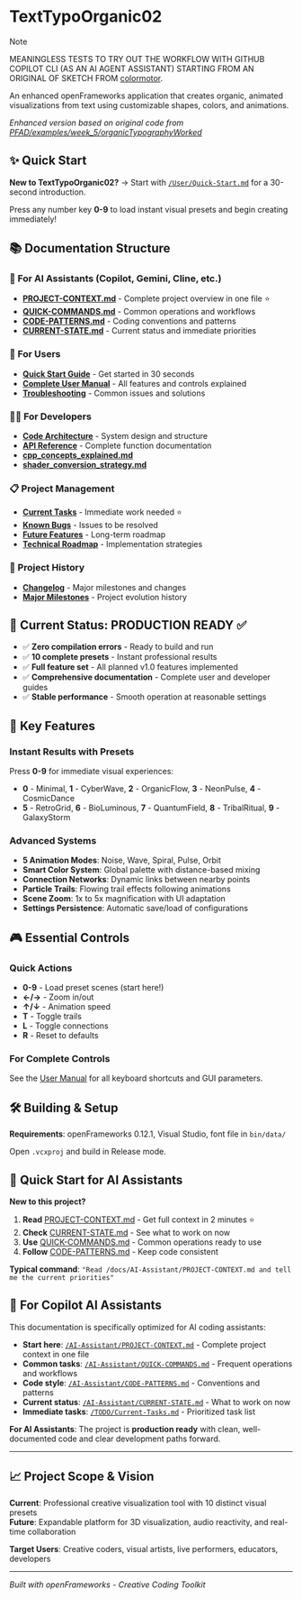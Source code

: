 # TextTypoOrganic02

> [!NOTE]  
> MEANINGLESS TESTS TO TRY OUT THE WORKFLOW WITH GITHUB COPILOT CLI (AS AN AI AGENT ASSISTANT) STARTING FROM AN ORIGINAL OF SKETCH FROM [colormotor](https://github.com/colormotor).

An enhanced openFrameworks application that creates organic, animated visualizations from text using customizable shapes, colors, and animations.

*Enhanced version based on original code from [PFAD/examples/week_5/organicTypographyWorked](https://github.com/colormotor/PFAD/tree/main/examples/week_5/organicTypographyWorked)*

## ✨ Quick Start

**New to TextTypoOrganic02?** → Start with [`/User/Quick-Start.md`](User/Quick-Start.md) for a 30-second introduction.

Press any number key **0-9** to load instant visual presets and begin creating immediately!

## 📚 Documentation Structure

### 🤖 For AI Assistants (Copilot, Gemini, Cline, etc.)
- **[PROJECT-CONTEXT.md](AI-Assistant/PROJECT-CONTEXT.md)** - Complete project overview in one file ⭐
- **[QUICK-COMMANDS.md](AI-Assistant/QUICK-COMMANDS.md)** - Common operations and workflows
- **[CODE-PATTERNS.md](AI-Assistant/CODE-PATTERNS.md)** - Coding conventions and patterns
- **[CURRENT-STATE.md](AI-Assistant/CURRENT-STATE.md)** - Current status and immediate priorities

### 👤 For Users
- **[Quick Start Guide](User/Quick-Start.md)** - Get started in 30 seconds
- **[Complete User Manual](User/User-Manual.md)** - All features and controls explained  
- **[Troubleshooting](User/Troubleshooting.md)** - Common issues and solutions

### 👨‍💻 For Developers  
- **[Code Architecture](Developer/Architecture.md)** - System design and structure
- **[API Reference](Developer/API-Reference.md)** - Complete function documentation
- **[cpp_concepts_explained.md](Learning/cpp_concepts_explained.md)**
- **[shader_conversion_strategy.md](Learning/shader_conversion_strategy.md)**

### 📋 Project Management
- **[Current Tasks](TODO/Current-Tasks.md)** - Immediate work needed ⭐
- **[Known Bugs](TODO/Known-Bugs.md)** - Issues to be resolved
- **[Future Features](Plans/Future-Features.md)** - Long-term roadmap
- **[Technical Roadmap](Plans/Technical-Roadmap.md)** - Implementation strategies

### 📖 Project History
- **[Changelog](CHANGELOG.md)** - Major milestones and changes
- **[Major Milestones](Archive/Major-Milestones.md)** - Project evolution history

## 🎯 Current Status: **PRODUCTION READY** ✅

- ✅ **Zero compilation errors** - Ready to build and run
- ✅ **10 complete presets** - Instant professional results  
- ✅ **Full feature set** - All planned v1.0 features implemented
- ✅ **Comprehensive documentation** - Complete user and developer guides
- ✅ **Stable performance** - Smooth operation at reasonable settings

## 🚀 Key Features

### Instant Results with Presets
Press **0-9** for immediate visual experiences:
- **0** - Minimal, **1** - CyberWave, **2** - OrganicFlow, **3** - NeonPulse, **4** - CosmicDance
- **5** - RetroGrid, **6** - BioLuminous, **7** - QuantumField, **8** - TribalRitual, **9** - GalaxyStorm

### Advanced Systems
- **5 Animation Modes**: Noise, Wave, Spiral, Pulse, Orbit
- **Smart Color System**: Global palette with distance-based mixing
- **Connection Networks**: Dynamic links between nearby points
- **Particle Trails**: Flowing trail effects following animations
- **Scene Zoom**: 1x to 5x magnification with UI adaptation
- **Settings Persistence**: Automatic save/load of configurations

## 🎮 Essential Controls

### Quick Actions
- **0-9** - Load preset scenes (start here!)
- **←/→** - Zoom in/out  
- **↑/↓** - Animation speed
- **T** - Toggle trails
- **L** - Toggle connections
- **R** - Reset to defaults

### For Complete Controls
See the [User Manual](User/User-Manual.md) for all keyboard shortcuts and GUI parameters.

## 🛠️ Building & Setup

**Requirements**: openFrameworks 0.12.1, Visual Studio, font file in `bin/data/`

Open `.vcxproj` and build in Release mode.

## 🤖 Quick Start for AI Assistants

**New to this project?**
1. **Read** [PROJECT-CONTEXT.md](AI-Assistant/PROJECT-CONTEXT.md) - Get full context in 2 minutes ⭐
2. **Check** [CURRENT-STATE.md](AI-Assistant/CURRENT-STATE.md) - See what to work on now  
3. **Use** [QUICK-COMMANDS.md](AI-Assistant/QUICK-COMMANDS.md) - Common operations ready to use
4. **Follow** [CODE-PATTERNS.md](AI-Assistant/CODE-PATTERNS.md) - Keep code consistent

**Typical command**: `"Read /docs/AI-Assistant/PROJECT-CONTEXT.md and tell me the current priorities"`

## 🎨 For Copilot AI Assistants

This documentation is specifically optimized for AI coding assistants:

- **Start here**: [`/AI-Assistant/PROJECT-CONTEXT.md`](AI-Assistant/PROJECT-CONTEXT.md) - Complete project context in one file
- **Common tasks**: [`/AI-Assistant/QUICK-COMMANDS.md`](AI-Assistant/QUICK-COMMANDS.md) - Frequent operations and workflows  
- **Code style**: [`/AI-Assistant/CODE-PATTERNS.md`](AI-Assistant/CODE-PATTERNS.md) - Conventions and patterns
- **Current status**: [`/AI-Assistant/CURRENT-STATE.md`](AI-Assistant/CURRENT-STATE.md) - What to work on now
- **Immediate tasks**: [`/TODO/Current-Tasks.md`](TODO/Current-Tasks.md) - Prioritized task list

**For AI Assistants**: The project is **production ready** with clean, well-documented code and clear development paths forward.

---

## 📈 Project Scope & Vision

**Current**: Professional creative visualization tool with 10 distinct visual presets  
**Future**: Expandable platform for 3D visualization, audio reactivity, and real-time collaboration

**Target Users**: Creative coders, visual artists, live performers, educators, developers

---

*Built with openFrameworks - Creative Coding Toolkit*
